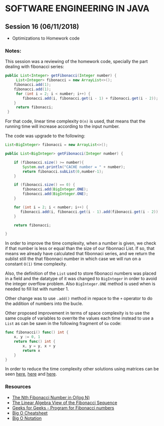 # SOFTWARE ENGINEERING IN JAVA

## Session 16 (06/11/2018)

- Optimizations to Homework code

### Notes:

This session was a reviewing of the homework code, specially the part dealing with fibonacci series:

```java
public List<Integer> getFibonacci(Integer number) {
     List<Integer> fibonacci = new ArrayList<>();
    fibonacci.add(1);
    fibonacci.add(1);
     for (int i = 2; i < number; i++) {
        fibonacci.add(i, fibonacci.get(i - 1) + fibonacci.get(i - 2));
    }
     return fibonacci;
 }
```

For that code, linear time complexity `O(n)` is used, that means that the running time will increase according to the input number.

The code was upgrade to the following:

```java
List<BigInteger> fibonacci = new ArrayList<>();

public List<BigInteger> getFibonacci(Integer number) {

    if (fibonacci.size() >= number){
        System.out.println("CACHE number = " + number);
        return fibonacci.subList(0,number-1);
    }

    if (fibonacci.size() == 0) {
        fibonacci.add(BigInteger.ONE);
        fibonacci.add(BigInteger.ONE);
    }

    for (int i = 2; i < number; i++) {
       fibonacci.add(i, fibonacci.get(i - 1).add(fibonacci.get(i - 2)));
    }

    return fibonacci;

}
```
In order to improve the time complexity, when a number is given, we check if that number is less or equal than the size of our fibonnaci List. If so, that means we already have calculated that fibonnaci series, and we return the sublist still the that fibonnaci number in which case we will run on a constant `O(1)` time complexity.

Also, the definition of the `List` used to store fibonacci numbers was placed in a field and the datatype of it was changed to `BigInteger` in order to avoid the integer overflow problem. Also `BigInteger.ONE` method is used when is needed to fill list with number 1.

Other change was to use `.add()` method in repace to the `+` operator to do the addition of numbers into the bucle.

Other proposed improvement in terms of space complexity is to use the same couple of variables to overrite the values each time instead to use a `List` as can be sawn in the following fragment of `Go` code:

```go
func fibonacci() func() int {
    x, y := 0, 1
    return func() int {
        x, y = y, x + y
        return x
    }
}
```

In order to reduce the time complexity other solutions using matrices can be seen [here][1], [here][2] and [here][3].

### Resources
- [The Nth Fibonacci Number in O(log N)][1]
- [The Linear Algebra View of the Fibonacci Sequence][2]
- [Geeks for Geeks - Program for Fibonacci numbers][3]
- [Big O Cheatsheet][4]
- [Big O Notation][5]

[1]: https://kukuruku.co/post/the-nth-fibonacci-number-in-olog-n/
[2]: https://medium.com/@andrew.chamberlain/the-linear-algebra-view-of-the-fibonacci-sequence-4e81f78935a3
[3]: https://www.geeksforgeeks.org/program-for-nth-fibonacci-number
[4]: http://bigocheatsheet.com/
[5]: https://www.interviewcake.com/article/java/big-o-notation-time-and-space-complexity
